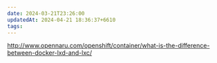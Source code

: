 ```yaml
---
date: 2024-03-21T23:26:00
updatedAt: 2024-04-21 18:36:37+6610
tags: 
---
```

http://www.opennaru.com/openshift/container/what-is-the-difference-between-docker-lxd-and-lxc/